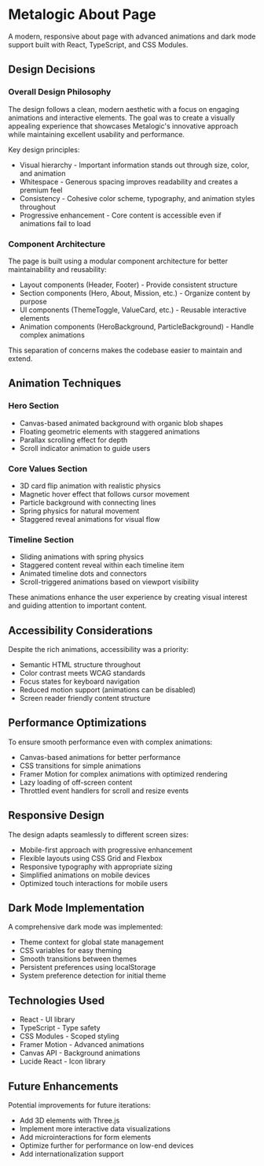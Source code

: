 # Metalogic About Page
A modern, responsive about page with advanced animations and dark mode support built with React, TypeScript, and CSS Modules.

## Design Decisions

### Overall Design Philosophy
The design follows a clean, modern aesthetic with a focus on engaging animations and interactive elements. The goal was to create a visually appealing experience that showcases Metalogic's innovative approach while maintaining excellent usability and performance.

Key design principles:

- Visual hierarchy - Important information stands out through size, color, and animation
- Whitespace - Generous spacing improves readability and creates a premium feel
- Consistency - Cohesive color scheme, typography, and animation styles throughout
- Progressive enhancement - Core content is accessible even if animations fail to load

### Component Architecture
The page is built using a modular component architecture for better maintainability and reusability:

- Layout components (Header, Footer) - Provide consistent structure
- Section components (Hero, About, Mission, etc.) - Organize content by purpose
- UI components (ThemeToggle, ValueCard, etc.) - Reusable interactive elements
- Animation components (HeroBackground, ParticleBackground) - Handle complex animations

This separation of concerns makes the codebase easier to maintain and extend.

## Animation Techniques

### Hero Section
- Canvas-based animated background with organic blob shapes
- Floating geometric elements with staggered animations
- Parallax scrolling effect for depth
- Scroll indicator animation to guide users

### Core Values Section
- 3D card flip animation with realistic physics
- Magnetic hover effect that follows cursor movement
- Particle background with connecting lines
- Spring physics for natural movement
- Staggered reveal animations for visual flow

### Timeline Section
- Sliding animations with spring physics
- Staggered content reveal within each timeline item
- Animated timeline dots and connectors
- Scroll-triggered animations based on viewport visibility

These animations enhance the user experience by creating visual interest and guiding attention to important content.

## Accessibility Considerations
Despite the rich animations, accessibility was a priority:

- Semantic HTML structure throughout
- Color contrast meets WCAG standards
- Focus states for keyboard navigation
- Reduced motion support (animations can be disabled)
- Screen reader friendly content structure

## Performance Optimizations
To ensure smooth performance even with complex animations:

- Canvas-based animations for better performance
- CSS transitions for simple animations
- Framer Motion for complex animations with optimized rendering
- Lazy loading of off-screen content
- Throttled event handlers for scroll and resize events

## Responsive Design
The design adapts seamlessly to different screen sizes:

- Mobile-first approach with progressive enhancement
- Flexible layouts using CSS Grid and Flexbox
- Responsive typography with appropriate sizing
- Simplified animations on mobile devices
- Optimized touch interactions for mobile users

## Dark Mode Implementation
A comprehensive dark mode was implemented:

- Theme context for global state management
- CSS variables for easy theming
- Smooth transitions between themes
- Persistent preferences using localStorage
- System preference detection for initial theme

## Technologies Used
- React - UI library
- TypeScript - Type safety
- CSS Modules - Scoped styling
- Framer Motion - Advanced animations
- Canvas API - Background animations
- Lucide React - Icon library

## Future Enhancements
Potential improvements for future iterations:

- Add 3D elements with Three.js
- Implement more interactive data visualizations
- Add microinteractions for form elements
- Optimize further for performance on low-end devices
- Add internationalization support
